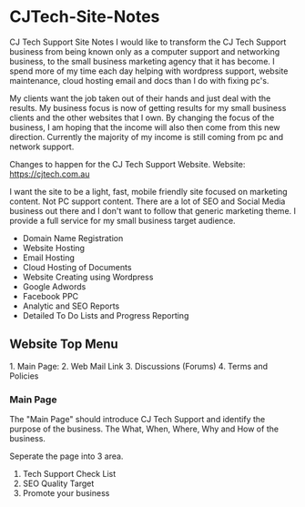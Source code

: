 # CJTech-Site-Notes
CJ Tech Support Site Notes
I would like to transform the CJ Tech Support business from being known only as a computer support and networking business, to the small business marketing agency that it has become. I spend more of my time each day helping with wordpress support, website maintenance, cloud hosting email and docs than I do with fixing pc's.

My clients want the job taken out of their hands and just deal with the results. My business focus is now of getting results for my small business clients and the other websites that I own. By changing the focus of the business, I am hoping that the income will also then come from this new direction. Currently the majority of my income is still coming from pc and network support.

Changes to happen for the CJ Tech Support Website.
Website: https://cjtech.com.au

I want the site to be a light, fast, mobile friendly site focused on marketing content. Not PC support content.
There are a lot of SEO and Social Media business out there and I don't want to follow that generic marketing theme. I provide a full service for my small business target audience.

<ul>
<li>Domain Name Registration</li>
<li>Website Hosting</li>
<li>Email Hosting</li>
<li>Cloud Hosting of Documents</li>
<li>Website Creating using Wordpress</li>
<li>Google Adwords</li>
<li>Facebook PPC</li>
<li>Analytic and SEO Reports</li>
<li>Detailed To Do Lists and Progress Reporting</li>
</ul>

<h2>Website Top Menu</h2>
1. Main Page:
2. Web Mail Link
3. Discussions (Forums)
4. Terms and Policies

<h3>Main Page</h3>
The "Main Page" should introduce CJ Tech Support and identify the purpose of the business. 
The What, When, Where, Why and How of the business.

Seperate the page into 3 area.
1. Tech Support Check List
2. SEO Quality Target
3. Promote your business


